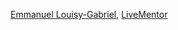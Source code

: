 [Emmanuel Louisy-Gabriel](https://twitter.com/logamanu), [LiveMentor](https://twitter.com/_LiveMentor)